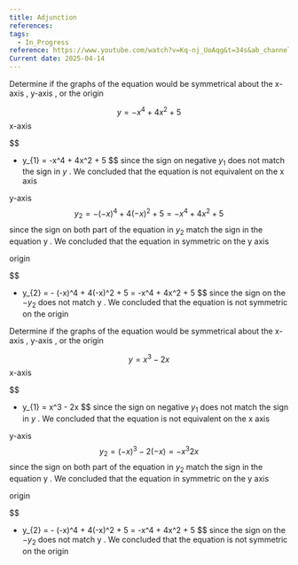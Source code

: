 ```yaml
---
title: Adjunction
references: 
tags:
  - In_Progress
reference: https://www.youtube.com/watch?v=Kq-nj_UoAqg&t=34s&ab_channel=Mathispower4u
Current date: 2025-04-14
---
```

Determine if the graphs of the equation would be symmetrical about the x-axis , y-axis , or the origin 


$$
y = -x^4  + 4x^2  + 5 
$$
x-axis 

$$
 - y_{1} = -x^4  + 4x^2  + 5 
$$
since the sign  on negative  $y_{1}$ does not  match the sign in  $y$ . We concluded that  the equation is not equivalent on the x axis 

y-axis 
$$
  y_{2} =  -  (-x)^4  + 4(-x)^2  + 5   =  -x^4  + 4x^2  + 5 
$$
since the sign on both part of the equation in $y_{2}$  match the sign in the equation y . We concluded that the equation in symmetric on the y axis 

origin 

$$
 -  y_{2} =  -  (-x)^4  + 4(-x)^2  + 5   =  -x^4  + 4x^2  + 5
$$
since the sign on the $-y_{2}$ does not match   y   . We concluded that the equation is not symmetric on the origin 






Determine if the graphs of the equation would be symmetrical about the x-axis , y-axis , or the origin 


$$
y  = x^3  - 2x 
$$
x-axis 

$$
 - y_{1} = x^3  - 2x 
$$
since the sign  on negative  $y_{1}$ does not  match the sign in  $y$ . We concluded that  the equation is not equivalent on the x axis 

y-axis 
$$
  y_{2} =  (-x)^3  - 2(-x)    = -x^3   2x 
$$
since the sign on both part of the equation in $y_{2}$  match the sign in the equation y . We concluded that the equation in symmetric on the y axis 

origin 

$$
 -  y_{2} =  -  (-x)^4  + 4(-x)^2  + 5   =  -x^4  + 4x^2  + 5
$$
since the sign on the $-y_{2}$ does not match   y   . We concluded that the equation is not symmetric on the origin 
